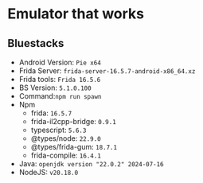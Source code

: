 # Emulator that works
## Bluestacks
- Android Version: `Pie x64`
- Frida Server: `frida-server-16.5.7-android-x86_64.xz`
- Frida tools: `Frida 16.5.6`
- BS Version: `5.1.0.100`
- Command:`npm run spawn`
- Npm
    - frida: `16.5.7`
    - frida-il2cpp-bridge: `0.9.1`
    - typescript: `5.6.3`
    - @types/node: `22.9.0`
    - @types/frida-gum: `18.7.1`
    - frida-compile: `16.4.1`
- Java: `openjdk version "22.0.2" 2024-07-16`
- NodeJS: `v20.18.0`